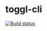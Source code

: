 # toggl-cli
[![Build status](https://ci.appveyor.com/api/projects/status/gjuja37p6xwf3v60?svg=true)](https://ci.appveyor.com/project/lftkv/toggl-cli)
